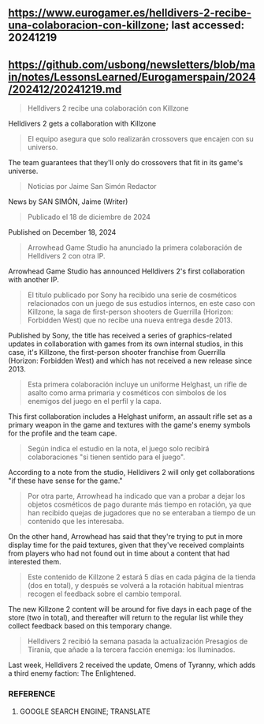 ## https://www.eurogamer.es/helldivers-2-recibe-una-colaboracion-con-killzone; last accessed: 20241219

## https://github.com/usbong/newsletters/blob/main/notes/LessonsLearned/Eurogamerspain/2024/202412/20241219.md

> Helldivers 2 recibe una colaboración con Killzone

Helldivers 2 gets a collaboration with Killzone

> El equipo asegura que solo realizarán crossovers que encajen con su universo.

The team guarantees that they'll only do crossovers that fit in its game's universe.

> Noticias por Jaime San Simón Redactor

News by SAN SIMÓN, Jaime (Writer)

> Publicado el 18 de diciembre de 2024

Published on December 18, 2024

> Arrowhead Game Studio ha anunciado la primera colaboración de Helldivers 2 con otra IP.

Arrowhead Game Studio has announced Helldivers 2's first collaboration with another IP. 

> El título publicado por Sony ha recibido una serie de cosméticos relacionados con un juego de sus estudios internos, en este caso con Killzone, la saga de first-person shooters de Guerrilla (Horizon: Forbidden West) que no recibe una nueva entrega desde 2013.

Published by Sony, the title has received a series of graphics-related updates in collaboration with games from its own internal studios, in this case, it's Killzone, the first-person shooter franchise from Guerrilla (Horizon: Forbidden West) and which has not received a new release since 2013.

> Esta primera colaboración incluye un uniforme Helghast, un rifle de asalto como arma primaria y cosméticos con símbolos de los enemigos del juego en el perfil y la capa. 

This first collaboration includes a Helghast uniform, an assault rifle set as a primary weapon in the game and textures with the game's enemy symbols for the profile and the team cape. 

> Según indica el estudio en la nota, el juego solo recibirá colaboraciones "si tienen sentido para el juego".

According to a note from the studio, Helldivers 2 will only get collaborations "if these have sense for the game."

> Por otra parte, Arrowhead ha indicado que van a probar a dejar los objetos cosméticos de pago durante más tiempo en rotación, ya que han recibido quejas de jugadores que no se enteraban a tiempo de un contenido que les interesaba.

On the other hand, Arrowhead has said that they're trying to put in more display time for the paid textures, given that they've received complaints from players who had not found out in time about a content that had interested them.

> Este contenido de Killzone 2 estará 5 días en cada página de la tienda (dos en total), y después se volverá a la rotación habitual mientras recogen el feedback sobre el cambio temporal.

The new Killzone 2 content will be around for five days in each page of the store (two in total), and thereafter will return to the regular list while they collect feedback based on this temporary change.

> Helldivers 2 recibió la semana pasada la actualización Presagios de Tiranía, que añade a la tercera facción enemiga: los Iluminados. 

Last week, Helldivers 2 received the update, Omens of Tyranny, which adds a third enemy faction: The Enlightened.

### REFERENCE

1) GOOGLE SEARCH ENGINE; TRANSLATE